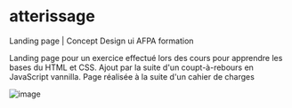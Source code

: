 # atterissage
Landing page | Concept Design ui AFPA formation

Landing page pour un exercice effectué lors des cours pour apprendre les bases du HTML et CSS.
Ajout par la suite d'un coupt-à-rebours en JavaScript vannilla.
Page réalisée à la suite d'un cahier de charges

![image](https://user-images.githubusercontent.com/96519362/157477405-196ce1fd-cb88-49cb-8d67-b6f7c89c08ae.png)
